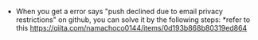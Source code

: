 * When you get a error says "push declined due to email privacy restrictions" on github, you can solve it by the following steps:
    *refer to this https://qiita.com/namachoco0144/items/0d193b868b80319ed864


